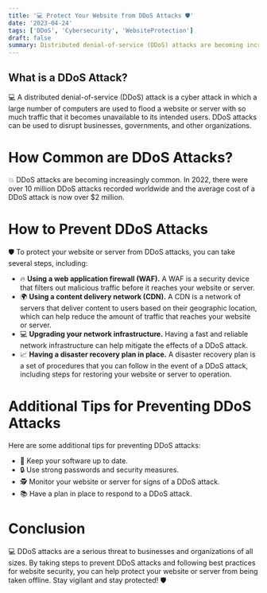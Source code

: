 ```yaml
---
title: '💻 Protect Your Website from DDoS Attacks 🛡️'
date: '2023-04-24'
tags: ['DDoS', 'Cybersecurity', 'WebsiteProtection']
draft: false
summary: Distributed denial-of-service (DDoS) attacks are becoming increasingly common and can result in significant damage to businesses and organizations. Learn about the causes of DDoS attacks, how to prevent them, and tips for protecting your website or server from this devastating cyber attack.
---
```


## What is a DDoS Attack?

💻 A distributed denial-of-service (DDoS) attack is a cyber attack in which a large number of computers are used to flood a website or server with so much traffic that it becomes unavailable to its intended users. DDoS attacks can be used to disrupt businesses, governments, and other organizations.

# How Common are DDoS Attacks?

💥 DDoS attacks are becoming increasingly common. In 2022, there were over 10 million DDoS attacks recorded worldwide and the average cost of a DDoS attack is now over $2 million.

# How to Prevent DDoS Attacks

🛡️ To protect your website or server from DDoS attacks, you can take several steps, including:

- 🔥 **Using a web application firewall (WAF).** A WAF is a security device that filters out malicious traffic before it reaches your website or server.
- 🌍 **Using a content delivery network (CDN).** A CDN is a network of servers that deliver content to users based on their geographic location, which can help reduce the amount of traffic that reaches your website or server.
- 💻 **Upgrading your network infrastructure.** Having a fast and reliable network infrastructure can help mitigate the effects of a DDoS attack.
- 📈 **Having a disaster recovery plan in place.** A disaster recovery plan is a set of procedures that you can follow in the event of a DDoS attack, including steps for restoring your website or server to operation.

# Additional Tips for Preventing DDoS Attacks

Here are some additional tips for preventing DDoS attacks:

- 🔄 Keep your software up to date.
- 🔒 Use strong passwords and security measures.
- 🕵️ Monitor your website or server for signs of a DDoS attack.
- 📚 Have a plan in place to respond to a DDoS attack.

# Conclusion

💻 DDoS attacks are a serious threat to businesses and organizations of all sizes. By taking steps to prevent DDoS attacks and following best practices for website security, you can help protect your website or server from being taken offline. Stay vigilant and stay protected! 🛡️
